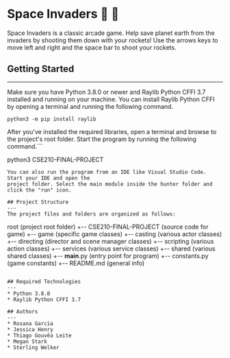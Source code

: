# Space Invaders 🚀 👾
Space Invaders is a classic arcade game. Help save planet earth from the invaders
by shooting them down with your rockets! Use the arrows keys to move left and right
and the space bar to shoot your rockets.

## Getting Started
---
Make sure you have Python 3.8.0 or newer and Raylib Python CFFI 3.7 installed and running on your machine. You can install Raylib Python CFFI by opening a terminal and running the following command.
```
python3 -m pip install raylib
```
After you've installed the required libraries, open a terminal and browse to the project's root folder. Start the program by running the following command.```

python3 CSE210-FINAL-PROJECT 
```
You can also run the program from an IDE like Visual Studio Code. Start your IDE and open the 
project folder. Select the main module inside the hunter folder and click the "run" icon.

## Project Structure
---
The project files and folders are organized as follows:
```
root                          (project root folder)
+-- CSE210-FINAL-PROJECT      (source code for game)
  +-- game                    (specific game classes)
    +-- casting               (various actor classes)
    +-- directing             (director and scene manager classes)
    +-- scripting             (various action classes)
    +-- services              (various service classes)
    +-- shared                (various shared classes)
  +-- __main__.py             (entry point for program)
  +-- constants.py            (game constants)
+-- README.md                 (general info)
```

## Required Technologies
---
* Python 3.8.0
* Raylib Python CFFI 3.7

## Authors
---
* Rosana Garcia
* Jessica Henry
* Thiago Gouvêa Leite
* Megan Stark
* Sterling Welker

